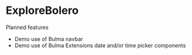 # ExploreBolero

Planned features

* Demo use of Bulma navbar
* Demo use of Bulma Extensions date and/or time picker components
